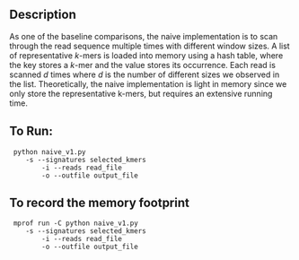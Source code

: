 ## Description
As one of the baseline comparisons, the naive implementation is to scan through the read sequence multiple times with different window sizes. A list of representative *k*-mers is loaded into memory using a hash table, where the key stores a *k*-mer and the value stores its occurrence. Each read is scanned *d* times where *d* is the number of different sizes we observed in the list. Theoretically, the naive implementation is light in memory since we only store the representative k-mers, but requires an extensive running time.


## To Run:
```
 python naive_v1.py 
	-s --signatures selected_kmers
        -i --reads read_file
        -o --outfile output_file
```
## To record the memory footprint
```
 mprof run -C python naive_v1.py 
	-s --signatures selected_kmers
        -i --reads read_file
        -o --outfile output_file
```


